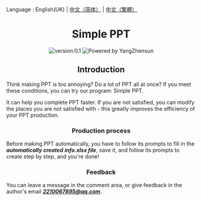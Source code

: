 Language : English(UK) | [中文（简体）](./README.zh-CN.md) | [中文（繁體）](./README.zh-TW.md)
<h1 align="center">Simple PPT</h1>
<div align="center">
<img src = "https://img.shields.io/badge/version-0.1-%3Fstyle%3Dflat--square%26logo%3Dappveyor" alt = "version:0.1"/>
<img src = "https://img.shields.io/badge/Powered%20by-YangZhenxun-%3Fstyle%3Dflat--square%26logo%3Dappveyor" alt = "Powered by YangZhenxun"/>
<br/>
</div>
<h2 align="center">Introduction</h2>

Think making PPT is too annoying? Do a lot of PPT all at once? If you meet these conditions, you can try our program: Simple PPT.

It can help you complete PPT faster. If you are not satisfied, you can modify the places you are not satisfied with - this greatly improves the efficiency of your PPT production.

<h3 align="center">Production process</h3>

Before making PPT automatically, you have to follow its prompts to fill in the ***automatically created*** ***info.xlsx file***, save it, and follow its prompts to create step by step, and you're done!

<h3 align="center">Feedback</h3>

You can leave a message in the comment area, or give feedback in the author's email ***2210067895@qq.com***.
